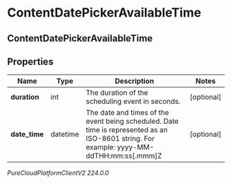# ContentDatePickerAvailableTime

## ContentDatePickerAvailableTime

## Properties

|Name | Type | Description | Notes|
|------------ | ------------- | ------------- | -------------|
| **duration** | int | The duration of the scheduling event in seconds. | [optional] |
| **date_time** | datetime | The date and times of the event being scheduled. Date time is represented as an ISO-8601 string. For example: yyyy-MM-ddTHH:mm:ss[.mmm]Z | [optional] |



_PureCloudPlatformClientV2 224.0.0_
